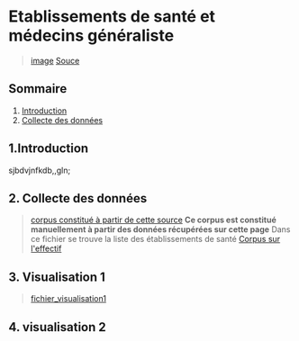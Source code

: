 # Etablissements de santé et médecins généraliste 
 
>[image](https://www.usine-digitale.fr/mediatheque/2/9/0/001212092_896x598_c.jpg)
>[Souce](https://www.google.com/search?client=firefox-b-d&sca_esv=237b9e3607b773e7&sxsrf=ACQVn098UFseV4LSRtwN5bMNw6PUXP_vTg:1706712982100&q=sant%C3%A9&tbm=isch&source=lnms&sa=X&ved=2ahUKEwiLgKCo8YeEAxVfVqQEHaBmB5MQ0pQJegQIDRAB&biw=1280&bih=559&dpr=1.5#imgrc=-mOlzfbM1jV-VM)

## Sommaire
1. [Introduction](#intro)
2. [Collecte des données](#jeudedonnees)




## 1.Introduction
sjbdvjnfkdb,,gln;

## 2. Collecte des données

>[corpus constitué à partir de cette source]( https://www.sanitaire-social.com/annuaire-etablissements-de-sante/etablissement-de-sante)
**Ce corpus est constitué manuellement à partir des données récupérées sur cette page**
Dans ce fichier se trouve la liste des établissements de santé
>[Corpus sur l'effectif](https://explore.data.gouv.fr/fr/tableau?url=https%3A%2F%2Fwww.data.gouv.fr%2Ffr%2Fdatasets%2Fr%2F34869c69-188e-48ca-8242-70161aebab47&annee__less=2022&annee__greater=2021&libelle_type_exercice_liberal__exact=lib%C3%A9ral+exclusif&profession_sante__exact=M%C3%A9decins+g%C3%A9n%C3%A9ralistes+%C3%A0+expertise+particuli%C3%A8re+%28MEP%29)


## 3. Visualisation 1

>[fichier_visualisation1](https://github.com/Koladesky/Examen_datavisualisation_M2_2024/blob/main/Etablissemments-sante.csv)

<div class="flourish-embed flourish-hierarchy" data-src="visualisation/16644482"><script src="https://public.flourish.studio/resources/embed.js"></script></div>

## 4. visualisation 2

<div class="flourish-embed flourish-hierarchy" data-src="visualisation/16645039"><script src="https://public.flourish.studio/resources/embed.js"></script></div>
